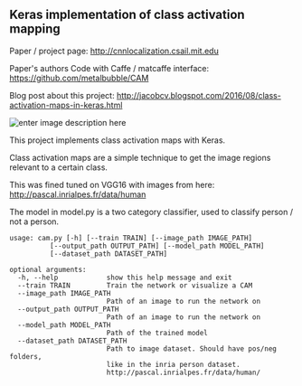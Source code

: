 ## Keras implementation of class activation mapping

Paper / project page: http://cnnlocalization.csail.mit.edu

Paper's authors Code with Caffe / matcaffe interface: https://github.com/metalbubble/CAM


Blog post about this project: http://jacobcv.blogspot.com/2016/08/class-activation-maps-in-keras.html 


![enter image description here](https://raw.githubusercontent.com/jacobgil/keras-cam/master/examples/mona_lisa.jpg)


This project implements class activation maps with Keras.

Class activation maps are a simple technique to get the image regions relevant to a certain class.

This was fined tuned on VGG16 with images from here: 
http://pascal.inrialpes.fr/data/human

The model in model.py is a two category classifier, used to classify person / not a person.

    usage: cam.py [-h] [--train TRAIN] [--image_path IMAGE_PATH]
              [--output_path OUTPUT_PATH] [--model_path MODEL_PATH]
              [--dataset_path DATASET_PATH]

	optional arguments:
	  -h, --help            show this help message and exit
	  --train TRAIN         Train the network or visualize a CAM
	  --image_path IMAGE_PATH
	                        Path of an image to run the network on
	  --output_path OUTPUT_PATH
	                        Path of an image to run the network on
	  --model_path MODEL_PATH
	                        Path of the trained model
	  --dataset_path DATASET_PATH
	                        Path to image dataset. Should have pos/neg folders,
	                        like in the inria person dataset.
	                        http://pascal.inrialpes.fr/data/human/

